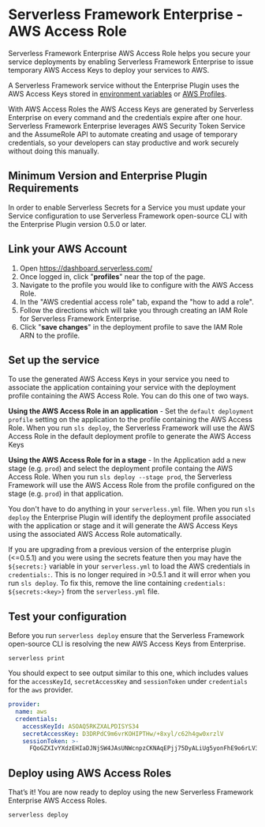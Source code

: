 # Serverless Framework Enterprise - AWS Access Role

Serverless Framework Enterprise AWS Access Role helps you secure your service deployments by enabling Serverless Framework Enterprise to issue temporary AWS Access Keys to deploy your services to AWS.

A Serverless Framework service without the Enterprise Plugin uses the AWS Access Keys stored in [environment variables](https://serverless.com/framework/docs/providers/aws/guide/credentials/) or [AWS Profiles](https://serverless.com/framework/docs/providers/aws/guide/credentials/). 

With AWS Access Roles the AWS Access Keys are generated by Serverless Enterprise on every command and the credentials expire after one hour.  Serverless Framework Enterprise leverages AWS Security Token Service and the AssumeRole API to automate creating and usage of temporary credentials, so your developers can stay productive and work securely without doing this manually.

## Minimum Version and Enterprise Plugin Requirements

In order to enable Serverless Secrets for a Service you must update your Service configuration to use Serverless Framework open-source CLI with the Enterprise Plugin version 0.5.0 or later.

## Link your AWS Account

1. Open https://dashboard.serverless.com/
2. Once logged in, click "**profiles**" near the top of the page.
3. Navigate to the profile you would like to configure with the AWS Access Role.
4. In the "AWS credential access role" tab, expand the "how to add a role".
5. Follow the directions which will take you through creating an IAM Role for Serverless Framework Enterprise.
6. Click "**save changes**" in the deployment profile to save the IAM Role ARN to the profile.

## Set up the service

To use the generated AWS Access Keys in your service you need to associate the application containing your service with the deployment profile containing the AWS Access Role. You can do this one of two ways.

**Using the AWS Access Role in an application** - Set the `default deployment profile` setting on the application to the profile containing the AWS Access Role. When you run `sls deploy`, the Serverless Framework will use the AWS Access Role in the default deployment profile to generate the AWS Access Keys

**Using the AWS Access Role for in a stage** - In the Application add a new stage (e.g. `prod`) and select the deployment profile containg the AWS Access Role. When you run `sls deploy --stage prod`, the Serverless Framework will use the AWS Access Role from the profile configured on the stage (e.g. `prod`) in that application.

You don't have to do anything in your `serverless.yml` file. When you run `sls deploy` the Enterprise Plugin will identify the deployment profile associated with the application or stage and it will generate the AWS Access Keys using the associated AWS Access Role automatically.

If you are upgrading from a previous version of the enterprise plugin (<=0.5.1) and you were using the secrets feature then you may have the `${secrets:}` variable in your `serverless.yml` to load the AWS credentials in `credentials:`. This is no longer required in >0.5.1 and it will error when you run `sls deploy`. To fix this, remove the line containing `credentials: ${secrets:<key>}` from the `serverless.yml` file.

## Test your configuration

Before you run `serverless deploy` ensure that the Serverless Framework open-source CLI is resolving the new AWS Access Keys from Enterprise.

```
serverless print
```

You should expect to see output similar to this one, which includes values for the `accessKeyId`, `secretAccessKey` and `sessionToken` under `credentials` for the `aws` provider.

```yaml
provider:
  name: aws
  credentials:
    accessKeyId: ASOAQ5RKZXALPDISYS34
    secretAccessKey: D3DRPdC9m6vrKOHIPTHw/+8xyl/c62h4gw0xrzlV
    sessionToken: >-
      FQoGZXIvYXdzEHIaDJNjSW4JAsUNWcnpzCKNAqEPjj75DyALiUg5yonFhE9o6rLV3VgH+dg4tZ9WuZBvS1V6Cf8/Tk8cpf7vE3cDrpEDXpNm1Q51bwJnQk7L1S+E5hFK9CFIE/ICyv5HLmxyWqtDHgyyExYljwnovlQz5azmvKJLCjeMF
```

## Deploy using AWS Access Roles

That’s it! You are now ready to deploy using the new Serverless Framework Enterprise AWS Access Roles.

```
serverless deploy
```
